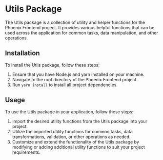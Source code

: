 # Utils Package

The Utils package is a collection of utility and helper functions for the Phoenix Frontend project. It provides various helpful functions that can be used across the application for common tasks, data manipulation, and other operations.

## Installation

To install the Utils package, follow these steps:

1. Ensure that you have Node.js and yarn installed on your machine.
2. Navigate to the root directory of the Phoenix Frontend project.
3. Run `yarn install` to install all project dependencies.

## Usage

To use the Utils package in your application, follow these steps:

1. Import the desired utility functions from the Utils package into your project.
2. Utilize the imported utility functions for common tasks, data transformations, validation, or other operations as needed.
3. Customize and extend the functionality of the Utils package by modifying or adding additional utility functions to suit your project requirements.